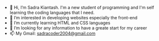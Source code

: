 - 👋 Hi, I’m Sadra Kiantash. I'm a new student of programming and I'm self learning the coding languages that I need.
- 👀 I’m interested in developing websites especially the front-end
- 🌱 I’m currently learning HTML and CSS languages 
- 💞️ I’m looking for any information to have a greate start for my career
- 📫 My Gmail: sadracoder2004@gmail.com

<!---
SadraKian2004/SadraKian2004 is a ✨ special ✨ repository because its `README.md` (this file) appears on your GitHub profile.
You can click the Preview link to take a look at your changes.
--->
